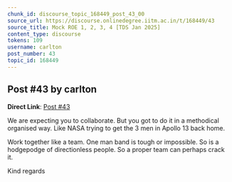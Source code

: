 ```yaml
---
chunk_id: discourse_topic_168449_post_43_00
source_url: https://discourse.onlinedegree.iitm.ac.in/t/168449/43
source_title: Mock ROE 1, 2, 3, 4 [TDS Jan 2025]
content_type: discourse
tokens: 109
username: carlton
post_number: 43
topic_id: 168449
---
```


## Post #43 by carlton

**Direct Link**: [Post #43](https://discourse.onlinedegree.iitm.ac.in/t/168449/43)

We are expecting you to collaborate. But you got to do it in a methodical organised way. Like NASA trying to get the 3 men in Apollo 13 back home.

Work together like a team. One man band is tough or impossible. So is a hodgepodge of directionless people. So a proper team can perhaps crack it.

Kind regards
